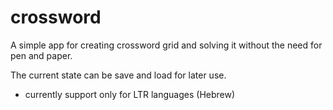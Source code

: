 # crossword
A simple app for creating crossword grid and solving it without the need for pen and paper.

The current state can be save and load for later use.
* currently support only for LTR languages (Hebrew)
